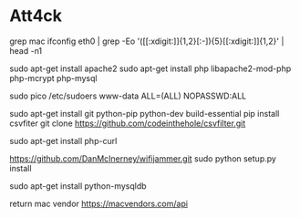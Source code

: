 # Att4ck

grep mac 
ifconfig eth0 | grep -Eo '([[:xdigit:]]{1,2}[:-]){5}[[:xdigit:]]{1,2}' | head -n1

sudo apt-get install apache2
sudo apt-get install php libapache2-mod-php php-mcrypt php-mysql

sudo pico /etc/sudoers
www-data ALL=(ALL) NOPASSWD:ALL

sudo apt-get install git python-pip python-dev build-essential
pip install csvfiter
git clone https://github.com/codeinthehole/csvfilter.git

sudo apt-get install php-curl

https://github.com/DanMcInerney/wifijammer.git
sudo python setup.py install

sudo apt-get install python-mysqldb

return mac vendor https://macvendors.com/api
<?php
  $mac_address = "FC:FB:FB:01:FA:21";
  $url = "http://api.macvendors.com/" . urlencode($mac_address);
  $ch = curl_init();
  curl_setopt($ch, CURLOPT_URL, $url);
  curl_setopt($ch, CURLOPT_RETURNTRANSFER, 1);
  $response = curl_exec($ch);
  if($response) {
    echo "Vendor: $response";
  } else {
    echo "Not Found";
  }
?>

